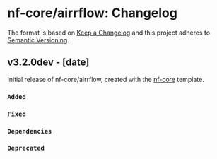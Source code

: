 # nf-core/airrflow: Changelog

The format is based on [Keep a Changelog](https://keepachangelog.com/en/1.0.0/)
and this project adheres to [Semantic Versioning](https://semver.org/spec/v2.0.0.html).

## v3.2.0dev - [date]

Initial release of nf-core/airrflow, created with the [nf-core](https://nf-co.re/) template.

### `Added`

### `Fixed`

### `Dependencies`

### `Deprecated`
